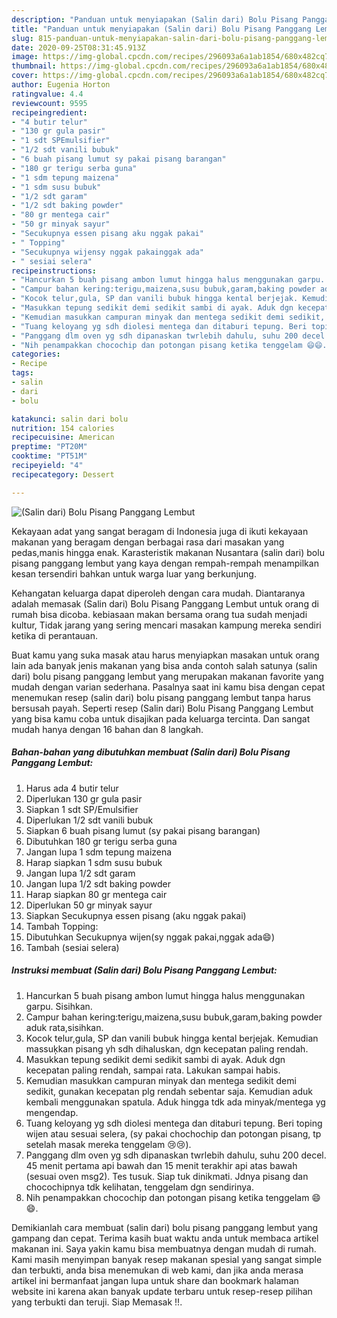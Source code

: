 ```yaml
---
description: "Panduan untuk menyiapakan (Salin dari) Bolu Pisang Panggang Lembut Terbukti"
title: "Panduan untuk menyiapakan (Salin dari) Bolu Pisang Panggang Lembut Terbukti"
slug: 815-panduan-untuk-menyiapakan-salin-dari-bolu-pisang-panggang-lembut-terbukti
date: 2020-09-25T08:31:45.913Z
image: https://img-global.cpcdn.com/recipes/296093a6a1ab1854/680x482cq70/salin-dari-bolu-pisang-panggang-lembut-foto-resep-utama.jpg
thumbnail: https://img-global.cpcdn.com/recipes/296093a6a1ab1854/680x482cq70/salin-dari-bolu-pisang-panggang-lembut-foto-resep-utama.jpg
cover: https://img-global.cpcdn.com/recipes/296093a6a1ab1854/680x482cq70/salin-dari-bolu-pisang-panggang-lembut-foto-resep-utama.jpg
author: Eugenia Horton
ratingvalue: 4.4
reviewcount: 9595
recipeingredient:
- "4 butir telur"
- "130 gr gula pasir"
- "1 sdt SPEmulsifier"
- "1/2 sdt vanili bubuk"
- "6 buah pisang lumut sy pakai pisang barangan"
- "180 gr terigu serba guna"
- "1 sdm tepung maizena"
- "1 sdm susu bubuk"
- "1/2 sdt garam"
- "1/2 sdt baking powder"
- "80 gr mentega cair"
- "50 gr minyak sayur"
- "Secukupnya essen pisang aku nggak pakai"
- " Topping"
- "Secukupnya wijensy nggak pakainggak ada"
- " sesiai selera"
recipeinstructions:
- "Hancurkan 5 buah pisang ambon lumut hingga halus menggunakan garpu. Sisihkan."
- "Campur bahan kering:terigu,maizena,susu bubuk,garam,baking powder aduk rata,sisihkan."
- "Kocok telur,gula, SP dan vanili bubuk hingga kental berjejak. Kemudian massuķkan pisang yh sdh dihaluskan, dgn kecepatan paling rendah."
- "Masukkan tepung sedikit demi sedikit sambi di ayak. Aduk dgn kecepatan paling rendah, sampai rata. Lakukan sampai habis."
- "Kemudian masukkan campuran minyak dan mentega sedikit demi sedikit, gunakan kecepatan plg rendah sebentar saja. Kemudian aduk kembali menggunakan spatula. Aduk hingga tdk ada minyak/mentega yg mengendap."
- "Tuang keloyang yg sdh diolesi mentega dan ditaburi tepung. Beri toping wijen atau sesuai selera, (sy pakai chochochip dan potongan pisang, tp setelah masak mereka tenggelam 😢😢)."
- "Panggang dlm oven yg sdh dipanaskan twrlebih dahulu, suhu 200 decel. 45 menit pertama api bawah dan 15 menit terakhir api atas bawah (sesuai oven msg2). Tes tusuk. Siap tuk dinikmati. Jdnya pisang dan chocochipnya tdk kelihatan, tenggelam dgn sendirinya."
- "Nih penampakkan chocochip dan potongan pisang ketika tenggelam 😄😄."
categories:
- Recipe
tags:
- salin
- dari
- bolu

katakunci: salin dari bolu 
nutrition: 154 calories
recipecuisine: American
preptime: "PT20M"
cooktime: "PT51M"
recipeyield: "4"
recipecategory: Dessert

---
```



![(Salin dari) Bolu Pisang Panggang Lembut](https://img-global.cpcdn.com/recipes/296093a6a1ab1854/680x482cq70/salin-dari-bolu-pisang-panggang-lembut-foto-resep-utama.jpg)

Kekayaan adat yang sangat beragam di Indonesia juga di ikuti kekayaan makanan yang beragam dengan berbagai rasa dari masakan yang pedas,manis hingga enak. Karasteristik makanan Nusantara (salin dari) bolu pisang panggang lembut yang kaya dengan rempah-rempah menampilkan kesan tersendiri bahkan untuk warga luar yang berkunjung.


Kehangatan keluarga dapat diperoleh dengan cara mudah. Diantaranya adalah memasak (Salin dari) Bolu Pisang Panggang Lembut untuk orang di rumah bisa dicoba. kebiasaan makan bersama orang tua sudah menjadi kultur, Tidak jarang yang sering mencari masakan kampung mereka sendiri ketika di perantauan.



Buat kamu yang suka masak atau harus menyiapkan masakan untuk orang lain ada banyak jenis makanan yang bisa anda contoh salah satunya (salin dari) bolu pisang panggang lembut yang merupakan makanan favorite yang mudah dengan varian sederhana. Pasalnya saat ini kamu bisa dengan cepat menemukan resep (salin dari) bolu pisang panggang lembut tanpa harus bersusah payah.
Seperti resep (Salin dari) Bolu Pisang Panggang Lembut yang bisa kamu coba untuk disajikan pada keluarga tercinta. Dan sangat mudah hanya dengan 16 bahan dan 8 langkah.


<!--inarticleads1-->

##### Bahan-bahan yang dibutuhkan membuat (Salin dari) Bolu Pisang Panggang Lembut:

1. Harus ada 4 butir telur
1. Diperlukan 130 gr gula pasir
1. Siapkan 1 sdt SP/Emulsifier
1. Diperlukan 1/2 sdt vanili bubuk
1. Siapkan 6 buah pisang lumut (sy pakai pisang barangan)
1. Dibutuhkan 180 gr terigu serba guna
1. Jangan lupa 1 sdm tepung maizena
1. Harap siapkan 1 sdm susu bubuk
1. Jangan lupa 1/2 sdt garam
1. Jangan lupa 1/2 sdt baking powder
1. Harap siapkan 80 gr mentega cair
1. Diperlukan 50 gr minyak sayur
1. Siapkan Secukupnya essen pisang (aku nggak pakai)
1. Tambah  Topping:
1. Dibutuhkan Secukupnya wijen(sy nggak pakai,nggak ada😄)
1. Tambah  (sesiai selera)




<!--inarticleads2-->

##### Instruksi membuat  (Salin dari) Bolu Pisang Panggang Lembut:

1. Hancurkan 5 buah pisang ambon lumut hingga halus menggunakan garpu. Sisihkan.
1. Campur bahan kering:terigu,maizena,susu bubuk,garam,baking powder aduk rata,sisihkan.
1. Kocok telur,gula, SP dan vanili bubuk hingga kental berjejak. Kemudian massuķkan pisang yh sdh dihaluskan, dgn kecepatan paling rendah.
1. Masukkan tepung sedikit demi sedikit sambi di ayak. Aduk dgn kecepatan paling rendah, sampai rata. Lakukan sampai habis.
1. Kemudian masukkan campuran minyak dan mentega sedikit demi sedikit, gunakan kecepatan plg rendah sebentar saja. Kemudian aduk kembali menggunakan spatula. Aduk hingga tdk ada minyak/mentega yg mengendap.
1. Tuang keloyang yg sdh diolesi mentega dan ditaburi tepung. Beri toping wijen atau sesuai selera, (sy pakai chochochip dan potongan pisang, tp setelah masak mereka tenggelam 😢😢).
1. Panggang dlm oven yg sdh dipanaskan twrlebih dahulu, suhu 200 decel. 45 menit pertama api bawah dan 15 menit terakhir api atas bawah (sesuai oven msg2). Tes tusuk. Siap tuk dinikmati. Jdnya pisang dan chocochipnya tdk kelihatan, tenggelam dgn sendirinya.
1. Nih penampakkan chocochip dan potongan pisang ketika tenggelam 😄😄.




Demikianlah cara membuat (salin dari) bolu pisang panggang lembut yang gampang dan cepat. Terima kasih buat waktu anda untuk membaca artikel makanan ini. Saya yakin kamu bisa membuatnya dengan mudah di rumah. Kami masih menyimpan banyak resep makanan spesial yang sangat simple dan terbukti, anda bisa menemukan di web kami, dan jika anda merasa artikel ini bermanfaat jangan lupa untuk share dan bookmark halaman website ini karena akan banyak update terbaru untuk resep-resep pilihan yang terbukti dan teruji. Siap Memasak !!. 
